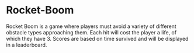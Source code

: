 # Rocket-Boom
Rocket Boom is a game where players must avoid a variety of different obstacle types approaching them. Each hit will cost the player a life, of which they have 3. Scores are based on time survived and will be displayed in a leaderboard.

